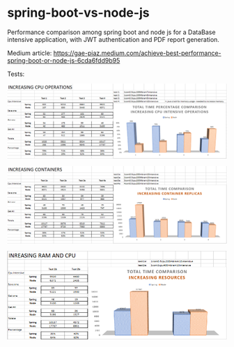 # spring-boot-vs-node-js
Performance comparison among spring boot and node js for a DataBase intensive application, with JWT authentication and  PDF report generation.

Medium article: https://gae-piaz.medium.com/achieve-best-performance-spring-boot-or-node-js-6cda6fdd9b95


Tests:

![Increasing CPU Operations](./test/graph/cpu-increase.PNG)

![Increasing Containers](./test/graph/replica-increase.PNG)

![Increasing Resources](./test/graph/resources-increase.PNG)
